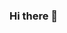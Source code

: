 ### Hi there 👋

<!--
**msaleh28/msaleh28** is a ✨ _special_ ✨ repository because its `README.md` (this file) appears on your GitHub profile.

[![Muhannad's GitHub stats](https://github-readme-stats.vercel.app/api?username=msaleh28)](https://github.com/msaleh28/github-readme-stats)

Here are some ideas to get you started:

- 🔭 I’m currently working on ...
- 🌱 I’m currently learning ...
- 👯 I’m looking to collaborate on ...
- 🤔 I’m looking for help with ...
- 💬 Ask me about ...
- 📫 How to reach me: ...
- 😄 Pronouns: ...
- ⚡ Fun fact: ...
-->
